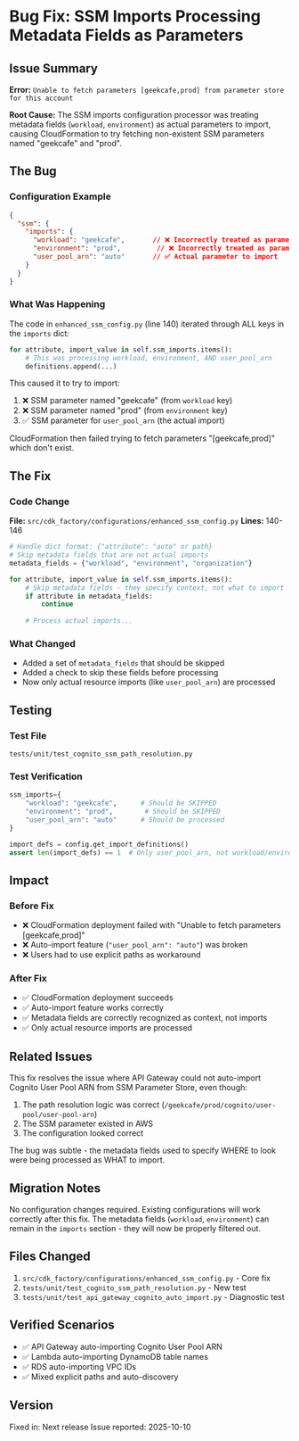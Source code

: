 # Bug Fix: SSM Imports Processing Metadata Fields as Parameters

## Issue Summary

**Error:** `Unable to fetch parameters [geekcafe,prod] from parameter store for this account`

**Root Cause:** The SSM imports configuration processor was treating metadata fields (`workload`, `environment`) as actual parameters to import, causing CloudFormation to try fetching non-existent SSM parameters named "geekcafe" and "prod".

## The Bug

### Configuration Example
```json
{
  "ssm": {
    "imports": {
      "workload": "geekcafe",       // ❌ Incorrectly treated as parameter to import
      "environment": "prod",         // ❌ Incorrectly treated as parameter to import
      "user_pool_arn": "auto"       // ✅ Actual parameter to import
    }
  }
}
```

### What Was Happening
The code in `enhanced_ssm_config.py` (line 140) iterated through ALL keys in the `imports` dict:

```python
for attribute, import_value in self.ssm_imports.items():
    # This was processing workload, environment, AND user_pool_arn
    definitions.append(...)
```

This caused it to try to import:
1. ❌ SSM parameter named "geekcafe" (from `workload` key)
2. ❌ SSM parameter named "prod" (from `environment` key)
3. ✅ SSM parameter for `user_pool_arn` (the actual import)

CloudFormation then failed trying to fetch parameters "[geekcafe,prod]" which don't exist.

## The Fix

### Code Change
**File:** `src/cdk_factory/configurations/enhanced_ssm_config.py`
**Lines:** 140-146

```python
# Handle dict format: {"attribute": "auto" or path}
# Skip metadata fields that are not actual imports
metadata_fields = {"workload", "environment", "organization"}

for attribute, import_value in self.ssm_imports.items():
    # Skip metadata fields - they specify context, not what to import
    if attribute in metadata_fields:
        continue
    
    # Process actual imports...
```

### What Changed
- Added a set of `metadata_fields` that should be skipped
- Added a check to skip these fields before processing
- Now only actual resource imports (like `user_pool_arn`) are processed

## Testing

### Test File
`tests/unit/test_cognito_ssm_path_resolution.py`

### Test Verification
```python
ssm_imports={
    "workload": "geekcafe",      # Should be SKIPPED
    "environment": "prod",        # Should be SKIPPED  
    "user_pool_arn": "auto"      # Should be processed
}

import_defs = config.get_import_definitions()
assert len(import_defs) == 1  # Only user_pool_arn, not workload/environment
```

## Impact

### Before Fix
- ❌ CloudFormation deployment failed with "Unable to fetch parameters [geekcafe,prod]"
- ❌ Auto-import feature (`"user_pool_arn": "auto"`) was broken
- ❌ Users had to use explicit paths as workaround

### After Fix
- ✅ CloudFormation deployment succeeds
- ✅ Auto-import feature works correctly
- ✅ Metadata fields are correctly recognized as context, not imports
- ✅ Only actual resource imports are processed

## Related Issues

This fix resolves the issue where API Gateway could not auto-import Cognito User Pool ARN from SSM Parameter Store, even though:
1. The path resolution logic was correct (`/geekcafe/prod/cognito/user-pool/user-pool-arn`)
2. The SSM parameter existed in AWS
3. The configuration looked correct

The bug was subtle - the metadata fields used to specify WHERE to look were being processed as WHAT to import.

## Migration Notes

No configuration changes required. Existing configurations will work correctly after this fix. The metadata fields (`workload`, `environment`) can remain in the `imports` section - they will now be properly filtered out.

## Files Changed

1. `src/cdk_factory/configurations/enhanced_ssm_config.py` - Core fix
2. `tests/unit/test_cognito_ssm_path_resolution.py` - New test
3. `tests/unit/test_api_gateway_cognito_auto_import.py` - Diagnostic test

## Verified Scenarios

- ✅ API Gateway auto-importing Cognito User Pool ARN
- ✅ Lambda auto-importing DynamoDB table names
- ✅ RDS auto-importing VPC IDs
- ✅ Mixed explicit paths and auto-discovery

## Version

Fixed in: Next release
Issue reported: 2025-10-10
